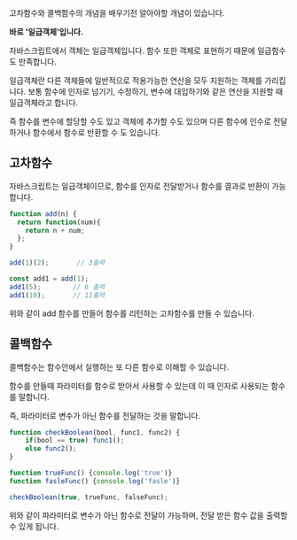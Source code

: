 고차함수와 콜백함수의 개념을 배우기전 알아야할 개념이 있습니다.

**바로 '일급객체'입니다.**

자바스크립트에서 객체는 일급객체입니다. 함수 또한 객체로 표현하기 때문에 일급함수도 만족합니다. 

일급객체란 다른 객체들에 일반적으로 적용가능한 연산을 모두 지원하는 객체를 가리킵니다. 보통 함수에 인자로 넘기기, 수정하기, 변수에 대입하기와 같은 연산을 지원할 때 일급객체라고 합니다.

즉 함수를 변수에 할당할 수도 있고 객체에 추가할 수도 있으며 다른 함수에 인수로 전달하거나 함수에서 함수로 반환할 수 도 있습니다.


## 고차함수
자바스크립트는 일급객체이므로, 함수를 인자로 전달받거나 함수를 결과로 반환이 가능합니다.

```javascript
function add(n) {
  return function(num){
   	return n + num; 
  };
}

add(1)(2);       // 3출력

const add1 = add(1);
add1(5);		// 6 출력
add1(10);		// 11출력

```

위와 같이 add 함수를 만들어 함수를 리턴하는 고차함수를 만들 수 있습니다. 


## 콜백함수
콜백함수는 함수안에서 실행하는 또 다른 함수로 이해할 수 있습니다.

함수를 만들때 파라미터를 함수로 받아서 사용할 수 있는데 이 때 인자로 사용되는 함수를 말합니다.

즉, 파라미터로 변수가 아닌 함수를 전달하는 것을 말합니다.

```javascript
function checkBoolean(bool, func1, func2) {
	if(bool == true) func1();
  	else func2();
}

function trueFunc() {console.log('true')}
function fasleFunc() {console.log('fasle')}

checkBoolean(true, trueFunc, falseFunc);

```

위와 같이 파라미터로 변수가 아닌 함수로 전달이 가능하며,
전달 받은 함수 값을 출력할 수 있게 됩니다.









 
